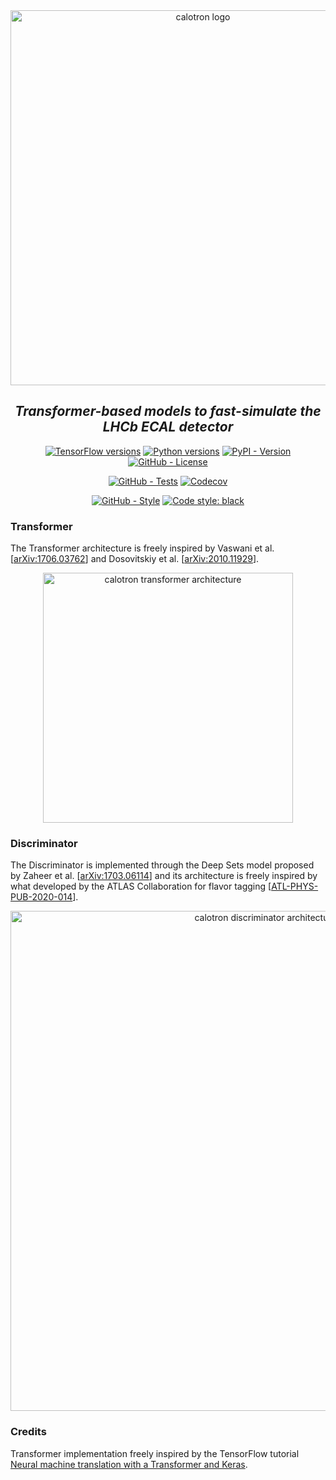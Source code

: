 <div align="center">
  <img alt="calotron logo" src="https://raw.githubusercontent.com/mbarbetti/calotron/main/.github/images/calotron-logo.png" width="600"/>
</div>

<h2 align="center">
  <em>Transformer-based models to fast-simulate the LHCb ECAL detector</em>
</h2>

<p align="center">
  <a href="https://www.tensorflow.org/versions"><img alt="TensorFlow versions" src="https://img.shields.io/badge/tensorflow-2.10–2.12-f57000?style=flat"></a>
  <a href="https://www.python.org/downloads"><img alt="Python versions" src="https://img.shields.io/badge/python-3.7–3.11-blue?style=flat"></a>
  <a href="https://pypi.python.org/pypi/calotron"><img alt="PyPI - Version" src="https://img.shields.io/pypi/v/calotron"></a>
  <a href="https://github.com/mbarbetti/calotron/blob/main/LICENSE"><img alt="GitHub - License" src="https://img.shields.io/github/license/mbarbetti/calotron"></a>
</p>

<p align="center">
  <a href="https://github.com/mbarbetti/calotron/actions/workflows/tests.yml"><img alt="GitHub - Tests" src="https://github.com/mbarbetti/calotron/actions/workflows/tests.yml/badge.svg?branch=main"></a>
  <a href="https://codecov.io/gh/mbarbetti/calotron"><img alt="Codecov" src="https://codecov.io/gh/mbarbetti/calotron/branch/main/graph/badge.svg?token=DRG8BWC9RR"></a>
</p>

<p align="center">
  <a href="https://github.com/mbarbetti/calotron/actions/workflows/style.yml"><img alt="GitHub - Style" src="https://github.com/mbarbetti/calotron/actions/workflows/style.yml/badge.svg?branch=main"></a>
  <a href="https://github.com/psf/black"><img alt="Code style: black" src="https://img.shields.io/badge/code%20style-black-000000.svg"></a>
</p>

<!--
[![Docker - Version](https://img.shields.io/docker/v/mbarbetti/calotron?label=docker)](https://hub.docker.com/r/mbarbetti/calotron)
-->

### Transformer
The Transformer architecture is freely inspired by Vaswani et al. [[arXiv:1706.03762](https://arxiv.org/abs/1706.03762)] and Dosovitskiy et al. [[arXiv:2010.11929](https://arxiv.org/abs/2010.11929)].

<div align="center">
  <img alt="calotron transformer architecture" src="https://raw.githubusercontent.com/mbarbetti/calotron/main/.github/images/transf-scheme.png" width="400"/>
</div>

### Discriminator
The Discriminator is implemented through the Deep Sets model proposed by Zaheer et al. [[arXiv:1703.06114](https://arxiv.org/abs/1703.06114)] and its architecture is freely inspired by what developed by the ATLAS Collaboration for flavor tagging [[ATL-PHYS-PUB-2020-014](https://cds.cern.ch/record/2718948)].

<div align="center">
  <img alt="calotron discriminator architecture" src="https://raw.githubusercontent.com/mbarbetti/calotron/main/.github/images/disc-scheme.png" width="800"/>
</div>

### Credits
Transformer implementation freely inspired by the TensorFlow tutorial [Neural machine translation with a Transformer and Keras](https://www.tensorflow.org/text/tutorials/transformer).
